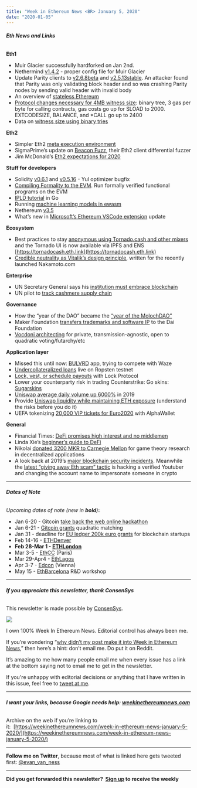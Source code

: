 ```yaml
---
title: "Week in Ethereum News <BR> January 5, 2020"
date: "2020-01-05"
---
```


###### **Eth News and Links**

**Eth1**

- Muir Glacier successfully hardforked on Jan 2nd.
- Nethermind [v1.4.2](https://github.com/NethermindEth/nethermind/releases/tag/1.4.2) - proper config file for Muir Glacier
- Update Parity clients to [v2.6.8beta](https://github.com/paritytech/parity-ethereum/releases/tag/v2.6.8) and [v2.5.13stable](https://github.com/paritytech/parity-ethereum/releases/tag/v2.5.13). An attacker found that Parity was only validating block header and so was crashing Parity nodes by sending valid header with invalid body
- An overview of [stateless Ethereum](https://blog.ethereum.org/2019/12/30/eth1x-files-state-of-stateless-ethereum/)
- [Protocol changes necessary for 4MB witness size](https://ethereum-magicians.org/t/protocol-changes-to-bound-witness-size/3885): binary tree, 3 gas per byte for calling contracts, gas costs go up for SLOAD to 2000. EXTCODESIZE, BALANCE, and \*CALL go up to 2400
- Data on [witness size using binary tries](https://medium.com/@mandrigin/stateless-ethereum-binary-tries-experiment-b2c035497768)

**Eth2**

- Simpler Eth2 [meta execution environment](https://ethresear.ch/t/an-even-simpler-meta-execution-environment-for-eth/6704)
- SigmaPrime’s update on [Beacon Fuzz](https://blog.sigmaprime.io/beacon-fuzz-01.html), their Eth2 client differential fuzzer
- Jim McDonald’s [Eth2 expectations for 2020](https://www.attestant.io/posts/anticipating-ethereum-2-in-2020/)

**Stuff for developers**

- Solidity [v0.6.1](https://github.com/ethereum/solidity/releases/tag/v0.6.1) and [v0.5.16](https://github.com/ethereum/solidity/releases/tag/v0.5.16) - Yul optimizer bugfix
- [Compiling Formality to the EVM](https://medium.com/@maiavictor/compiling-formality-to-the-evm-99aec75677dd). Run formally verified functional programs on the EVM
- [IPLD tutorial](https://simpleaswater.com/hands-on-ipld-tutorial-in-golang/) in Go
- Running [machine learning models in ewasm](https://github.com/jrhea/anomlee)
- Nethereum [v3.5](https://github.com/Nethereum/Nethereum/releases/tag/3.5.0)
- What’s new in [Microsoft’s Ethereum VSCode extension](https://twitter.com/Windozer/status/1212015084475731968) update

**Ecosystem**

- Best practices to stay [anonymous using Tornado.cash and other mixers](https://medium.com/@tornado.cash/how-to-stay-anonymous-with-tornado-cash-and-similar-solutions-efdecdbd7d37) and the Tornado UI is now available via IPFS and ENS [https://tornadocash.eth.link](https://tornadocash.eth.link)
- [Credible neutrality as Vitalik’s design principle](https://nakamoto.com/credible-neutrality/), written for the recently launched Nakamoto.com

**Enterprise**

- UN Secretary General says his [institution must embrace blockchain](https://www.forbes.com/sites/michaeldelcastillo/2019/12/28/secretary-general-says-united-nations-must-embrace-blockchain/#4ab7b4301379)
- UN pilot to [track cashmere supply chain](https://www.forbes.com/sites/rogerhuang/2019/12/28/un-pilot-in-mongolia-uses-blockchain-to-help-farmers-deliver-sustainable-cashmere/#18990bf617d9)

**Governance**

- How the “year of the DAO” became the [“year of the MolochDAO”](https://medium.com/@molochdao/moloch-2019-year-in-review-eb6f53dc035)
- Maker Foundation [transfers trademarks and software IP](https://blog.makerdao.com/the-maker-foundation-transfers-trademarks-and-software-ip-to-independent-dai-foundation/) to the Dai Foundation
- [Vocdoni architecting](https://blog.vocdoni.io/vocdoni-reimagining-governance/) for private, transmission-agnostic, open to quadratic voting/futarchy/etc

**Application layer**

- Missed this until now: [BULVRD](https://bulvrdapp.com/) app, trying to compete with Waze
- [Undercollateralized loans](https://medium.com/fabrx-blockchain/meet-zero-collateral-dcfe27fb3a2d) live on Ropsten testnet
- [Lock, vest, or schedule payouts](https://medium.com/lockprotocol/lock-protocol-use-cases-b24891c9ea7d) with Lock Protocol
- Lower your counterparty risk in trading Counterstrike: Go skins: [Sugarskins](https://twitter.com/ChainLinkGod/status/1212108331210272769?s=19)
- [Uniswap average daily volume up 6000%](https://twitter.com/uniswapexchange/status/1212092582223896578?s=21) in 2019
- Provide [Uniswap liquidity while maintaining ETH exposure](https://twitter.com/NodarJ/status/1213507574215200769) (understand the risks before you do it)
- UEFA tokenizing [20,000 VIP tickets for Euro2020](https://medium.com/alphawallet/uefas-exclusive-sales-agent-partners-with-alphawallet-for-blockchain-ticket-solution-49ab4fab1514) with AlphaWallet

**General**

- Financial Times: [DeFi promises high interest and no middlemen](https://archive.md/Bo5kM)
- Linda Xie’s [beginner’s guide to DeFi](https://nakamoto.com/beginners-guide-to-defi/)
- Nikolai [donated 3200 MKR to Carnegie Mellon](https://nikolai.fyi/cmu-donation) for game theory research in decentralized applications
- A look back at 2019’s [major blockchain security incidents](https://medium.com/mycrypto/2019-in-review-major-blockchain-crypto-security-incidents-adb0e87e0f25). Meanwhile the [latest “giving away Eth scam” tactic](https://decrypt.co/15931/youtubers-are-being-hijacked-for-crypto-scams) is hacking a verified Youtuber and changing the account name to impersonate someone in crypto

* * *

###### **Dates of Note**

_Upcoming dates of note (new in **bold**)_**:**

- Jan 6-20 - Gitcoin [take back the web online hackathon](https://gitcoin.co/hackathon/take-back-the-web/?)
- Jan 6-21 - [Gitcoin grants](https://gitcoin.co/blog/gitcoin-grants-2020/) quadratic matching
- Jan 31 - deadline for [EU ledger 200k euro grants](https://fundingbox.com/spaces/ledger-ledger-news-and-updates/5dbfcb7d52317832f85906c8) for blockchain startups
- Feb 14-16 - [ETHDenver](https://www.ethdenver.com/)
- **Feb 28-Mar 1 - [ETHLondon](https://ethlondon.com/)**
- Mar 3-5 - [EthCC](https://ethcc.io/) (Paris)
- Mar 29-Apr4 - [EthLagos](https://ethlagos.io/)
- Apr 3-7 - [Edcon](https://www.edcon.io/) (Vienna)
- May 15 - [EthBarcelona](https://ethbarcelona.github.io/) R&D workshop

* * *

###### **If you appreciate this newsletter, thank ConsenSys**

This newsletter is made possible by [ConsenSys](https://consensys.net/).  

[![](https://cdn.substack.com/image/fetch/w_1100,c_limit,f_auto,q_auto:good/https%3A%2F%2Fbucketeer-e05bbc84-baa3-437e-9518-adb32be77984.s3.amazonaws.com%2Fpublic%2Fimages%2F08f1b2fd-57e2-4d4b-bd42-730c769114be_240x240.jpeg)](https://cdn.substack.com/image/fetch/c_limit,f_auto,q_auto:good/https%3A%2F%2Fbucketeer-e05bbc84-baa3-437e-9518-adb32be77984.s3.amazonaws.com%2Fpublic%2Fimages%2F08f1b2fd-57e2-4d4b-bd42-730c769114be_240x240.jpeg)

I own 100% Week In Ethereum News. Editorial control has always been me.

If you’re wondering “[why didn’t my post make it into Week in Ethereum News](https://www.evanvanness.com/post/179914035841/why-didnt-my-post-make-the-newsletter),” then here’s a hint: don’t email me. Do put it on Reddit.

It’s amazing to me how many people email me when every issue has a link at the bottom saying not to email me to get in the newsletter.

If you're unhappy with editorial decisions or anything that I have written in this issue, feel free to [tweet at me](https://twitter.com/evan_van_ness).

* * *

###### **I want your links, because Google needs help: [weekinethereumnews.com](https://weekinethereumnews.com/)**

Archive on the web if you’re linking to it:  [https://weekinethereumnews.com/week-in-ethereum-news-january-5-2020/](https://weekinethereumnews.com/week-in-ethereum-news-january-5-2020/)

* * *

**Follow me on Twitter**, because most of what is linked here gets tweeted first: [@evan\_van\_ness](https://twitter.com/evan_van_ness)

* * *

**Did you get forwarded this newsletter?  [Sign up](https://weekinethereum.substack.com/subscribe#about) to receive the weekly**
